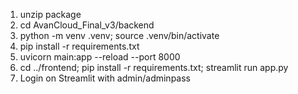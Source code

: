 
1. unzip package
2. cd AvanCloud_Final_v3/backend
3. python -m venv .venv; source .venv/bin/activate
4. pip install -r requirements.txt
5. uvicorn main:app --reload --port 8000
6. cd ../frontend; pip install -r requirements.txt; streamlit run app.py
7. Login on Streamlit with admin/adminpass
